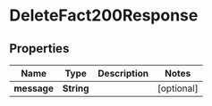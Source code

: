 

# DeleteFact200Response


## Properties

| Name | Type | Description | Notes |
|------------ | ------------- | ------------- | -------------|
|**message** | **String** |  |  [optional] |



